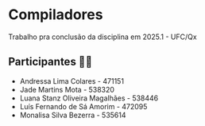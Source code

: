 # Compiladores
Trabalho pra conclusão da disciplina em 2025.1 - UFC/Qx

## Participantes 👨‍💻

* Andressa Lima Colares - 471151
* Jade Martins Mota -  538320
* Luana Stanz Oliveira Magalhães - 538446
* Luís Fernando de Sá Amorim - 472095 
* Monalisa Silva Bezerra - 535614
